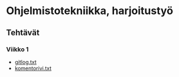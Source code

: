 # Ohjelmistotekniikka, harjoitustyö

## Tehtävät
### Viikko 1
* [gitlog.txt](https://github.com/olevaltt/ot-harjoitustyo_2021/blob/master/laskarit/viikko1/gitlog.txt)
* [komentorivi.txt](https://github.com/olevaltt/ot-harjoitustyo_2021/blob/master/laskarit/viikko1/komentorivi.txt)

